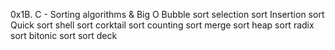 0x1B. C - Sorting algorithms & Big O
Bubble sort
selection sort
Insertion sort
Quick sort
shell sort
corktail sort
counting sort
merge sort
heap sort
radix sort
bitonic sort
sort deck
